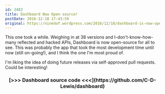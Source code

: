 ```yaml
---
id: 2482
title: Dashboard Now Open-source!
postDate: 2016-12-18 17:43:59
original: https://ninedof.wordpress.com/2016/12/18/dashboard-is-now-open-source/
---
```


This one took a while. Weighing in at 38 versions and I-don't-know-how-many reflected and hacked APIs, Dashboard is now open-source for all to see. This was probably the app that took the most development time until now (still on-going!), and I think the one I'm most proud of.

I'm liking the idea of doing future releases via self-approved pull requests. Could be interesting!
<h3 style="text-align:center;"> [&gt;&gt;&gt; Dashboard source code &lt;&lt;&lt;](https://github.com/C-D-Lewis/dashboard)</h3>
